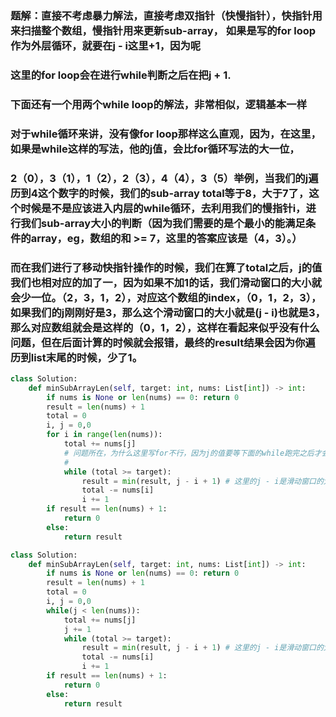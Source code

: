 ### 题解：直接不考虑暴力解法，直接考虑双指针（快慢指针），快指针用来扫描整个数组，慢指针用来更新sub-array， 如果是写的for loop作为外层循环，就要在j - i这里+1，因为呢
### 这里的for loop会在进行while判断之后在把j + 1.

### 下面还有一个用两个while loop的解法，非常相似，逻辑基本一样
### 对于while循环来讲，没有像for loop那样这么直观，因为，在这里，如果是while这样的写法，他的j值，会比for循环写法的大一位，
### 2（0），3（1），1（2），2（3），4（4），3（5）举例，当我们的j遍历到4这个数字的时候，我们的sub-array total等于8，大于7了，这个时候是不是应该进入内层的while循环，去利用我们的慢指针i，进行我们sub-array大小的判断（因为我们需要的是个最小的能满足条件的array，eg，数组的和 >= 7，这里的答案应该是（4，3）。）
### 而在我们进行了移动快指针操作的时候，我们在算了total之后，j的值我们也相对应的加了一，因为如果不加1的话，我们滑动窗口的大小就会少一位。（2，3，1，2），对应这个数组的index，（0，1，2，3），如果我们的j刚刚好是3，那么这个滑动窗口的大小就是(j - i)也就是3，那么对应数组就会是这样的（0，1，2），这样在看起来似乎没有什么问题，但在后面计算的时候就会报错，最终的result结果会因为你遍历到list末尾的时候，少了1。
```py
class Solution:
    def minSubArrayLen(self, target: int, nums: List[int]) -> int:
        if nums is None or len(nums) == 0: return 0
        result = len(nums) + 1
        total = 0
        i, j = 0,0
        for i in range(len(nums)):
            total += nums[j]
            # 问题所在，为什么这里写for不行，因为j的值要等下面的while跑完之后才会➕1，然而加1过后，total
            # 
            while (total >= target):
                result = min(result, j - i + 1) # 这里的j - i是滑动窗口的大小
                total -= nums[i]
                i += 1
        if result == len(nums) + 1:
            return 0
        else:
            return result

class Solution:
    def minSubArrayLen(self, target: int, nums: List[int]) -> int:
        if nums is None or len(nums) == 0: return 0
        result = len(nums) + 1
        total = 0
        i, j = 0,0
        while(j < len(nums)):
            total += nums[j]
            j += 1
            while (total >= target):
                result = min(result, j - i + 1) # 这里的j - i是滑动窗口的大小
                total -= nums[i]
                i += 1
        if result == len(nums) + 1:
            return 0
        else:
            return result

```
